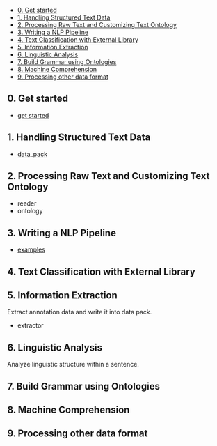 - [0. Get started](#0-get-started)
- [1. Handling Structured Text Data](#1-handling-structured-text-data)
- [2. Processing Raw Text and Customizing Text Ontology](#2-processing-raw-text-and-customizing-text-ontology)
- [3. Writing a NLP Pipeline](#3-writing-a-nlp-pipeline)
- [4. Text Classification with External Library](#4-text-classification-with-external-library)
- [5. Information Extraction](#5-information-extraction)
- [6. Linguistic Analysis](#6-linguistic-analysis)
- [7. Build Grammar using Ontologies](#7-build-grammar-using-ontologies)
- [8. Machine Comprehension](#8-machine-comprehension)
- [9. Processing other data format](#9-processing-other-data-format)

## 0. Get started
* [get started](tutorial/get_started.md)
## 1. Handling Structured Text Data
* [data_pack](tutorial/data_pack.md)
## 2. Processing Raw Text and Customizing Text Ontology
* reader
* ontology
## 3. Writing a NLP Pipeline
* [examples](../examples/)
## 4. Text Classification with External Library

## 5. Information Extraction
Extract annotation data and write it into  data pack.
* extractor
## 6. Linguistic Analysis
Analyze linguistic structure within a sentence.
## 7. Build Grammar using Ontologies
## 8. Machine Comprehension
## 9. Processing other data format